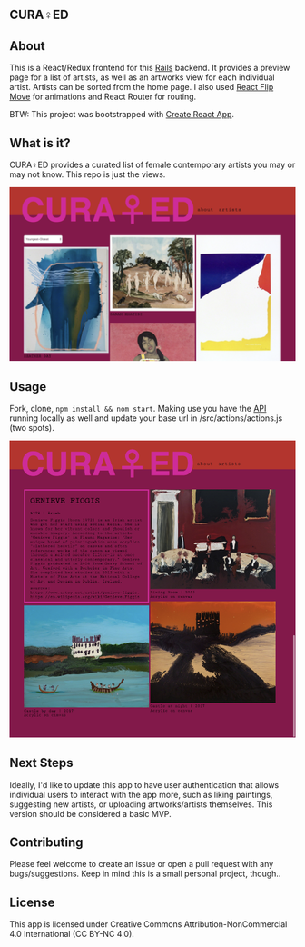 ## CURA♀ED

## About
This is a React/Redux frontend for this <a href="https://github.com/jessmitch42/art-app-backend">Rails</a> backend. It provides a preview page for a list of artists, as well as an artworks view for each individual artist. Artists can be sorted from the home page. I also used <a href="https://github.com/joshwcomeau/react-flip-move">React Flip Move</a> for animations and React Router for routing.

BTW: This project was bootstrapped with [Create React App](https://github.com/facebookincubator/create-react-app).

## What is it?
CURA♀ED provides a curated list of female contemporary artists you may or may not know. This repo is just the views.

<img src="./public/images/curated_artists_view.png" alt="Welcome Page Screenshot">

## Usage

Fork, clone, `npm install && nom start`. Making use you have the <a href="https://github.com/jessmitch42/art-app-backend">API</a> running locally as well and update your base url in /src/actions/actions.js (two spots).

<img src="./public/images/curated_artworks_view.png" alt="Artworks Page Screenshot">

## Next Steps
Ideally, I'd like to update this app to have user authentication that allows individual users to interact with the app more, such as liking paintings, suggesting new artists, or uploading artworks/artists themselves. This version should be considered a basic MVP.

## Contributing
Please feel welcome to create an issue or open a pull request with any bugs/suggestions. Keep in mind this is a small personal project, though..

## License
This app is licensed under Creative Commons Attribution-NonCommercial 4.0 International (CC BY-NC 4.0).
